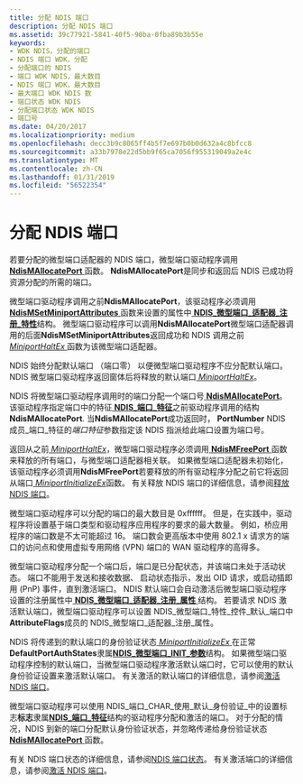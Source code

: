 ```yaml
---
title: 分配 NDIS 端口
description: 分配 NDIS 端口
ms.assetid: 39c77921-5841-40f5-90ba-0fba89b3b55e
keywords:
- WDK NDIS，分配的端口
- NDIS 端口 WDK，分配
- 分配端口的 NDIS
- 端口 WDK NDIS，最大数目
- NDIS 端口 WDK，最大数目
- 最大端口 WDK NDIS 数
- 端口状态 WDK NDIS
- 分配端口状态 WDK NDIS
- 端口号
ms.date: 04/20/2017
ms.localizationpriority: medium
ms.openlocfilehash: decc3b9c8065ff4b5f7e697b0b0d632a4c8bfcc8
ms.sourcegitcommit: a33b7978e22d5bb9f65ca7056f955319049a2e4c
ms.translationtype: MT
ms.contentlocale: zh-CN
ms.lasthandoff: 01/31/2019
ms.locfileid: "56522354"
---
```

# <a name="allocating-an-ndis-port"></a>分配 NDIS 端口





若要分配的微型端口适配器的 NDIS 端口，微型端口驱动程序调用[ **NdisMAllocatePort** ](https://msdn.microsoft.com/library/windows/hardware/ff562779)函数。 **NdisMAllocatePort**是同步和返回后 NDIS 已成功将资源分配的所需的端口。

微型端口驱动程序调用之前**NdisMAllocatePort**，该驱动程序必须调用[ **NdisMSetMiniportAttributes** ](https://msdn.microsoft.com/library/windows/hardware/ff563672)函数来设置的属性中[ **NDIS\_微型端口\_适配器\_注册\_特性**](https://msdn.microsoft.com/library/windows/hardware/ff565934)结构。 微型端口驱动程序可以调用**NdisMAllocatePort**微型端口适配器调用的后面**NdisMSetMiniportAttributes**返回成功和 NDIS 调用之前[ *MiniportHaltEx* ](https://msdn.microsoft.com/library/windows/hardware/ff559388)函数为该微型端口适配器。

NDIS 始终分配默认端口 （端口零） 以便微型端口驱动程序不应分配默认端口。 NDIS 微型端口驱动程序返回窗体后将释放的默认端口[ *MiniportHaltEx*](https://msdn.microsoft.com/library/windows/hardware/ff559388)。

NDIS 将微型端口驱动程序调用时的端口分配一个端口号[ **NdisMAllocatePort**](https://msdn.microsoft.com/library/windows/hardware/ff562779)。 该驱动程序指定端口中的特征[ **NDIS\_端口\_特征**](https://msdn.microsoft.com/library/windows/hardware/ff566791)之前驱动程序调用的结构**NdisMAllocatePort**. 当**NdisMAllocatePort**成功返回时， **PortNumber** NDIS 成员\_端口\_特征的*端口特征*参数指定该 NDIS 指派给此端口设置为端口号。

返回从之前[ *MiniportHaltEx*](https://msdn.microsoft.com/library/windows/hardware/ff559388)，微型端口驱动程序必须调用[ **NdisMFreePort** ](https://msdn.microsoft.com/library/windows/hardware/ff563588)函数来释放的所有端口，与微型端口适配器相关联。 如果微型端口适配器未初始化，该驱动程序必须调用**NdisMFreePort**若要释放的所有驱动程序分配之前它将返回从端口[ *MiniportInitializeEx*](https://msdn.microsoft.com/library/windows/hardware/ff559389)函数。 有关释放 NDIS 端口的详细信息，请参阅[释放 NDIS 端口](freeing-an-ndis-port.md)。

微型端口驱动程序可以分配的端口的最大数目是 0xffffff。 但是，在实践中，驱动程序将设置基于端口类型和驱动程序应用程序的要求的最大数量。 例如，桥应用程序的端口数是不太可能超过 16。 端口数会更高版本中使用 802.1 x 请求方的端口的访问点和使用虚拟专用网络 (VPN) 端口的 WAN 驱动程序的高得多。

微型端口驱动程序分配一个端口后，端口是已分配状态，并该端口未处于活动状态。 端口不能用于发送和接收数据、 启动状态指示，发出 OID 请求，或启动插即用 (PnP) 事件，直到激活端口。 NDIS 默认端口会自动激活后微型端口驱动程序设置的注册属性中[ **NDIS\_微型端口\_适配器\_注册\_属性** ](https://msdn.microsoft.com/library/windows/hardware/ff565934)结构。 若要请求 NDIS 激活默认端口，微型端口驱动程序可以设置 NDIS\_微型端口\_特性\_控件\_默认\_端口中**AttributeFlags**成员的 NDIS\_微型端口\_适配器\_注册\_属性。

NDIS 将传递到的默认端口的身份验证状态[ *MiniportInitializeEx* ](https://msdn.microsoft.com/library/windows/hardware/ff559389)在正常**DefaultPortAuthStates**隶属[**NDIS\_微型端口\_INIT\_参数**](https://msdn.microsoft.com/library/windows/hardware/ff565972)结构。 如果微型端口驱动程序控制的默认端口，当微型端口驱动程序激活默认端口时，它可以使用的默认身份验证设置来激活默认端口。 有关激活的默认端口的详细信息，请参阅[激活 NDIS 端口](activating-an-ndis-port.md)。

微型端口驱动程序可以使用 NDIS\_端口\_CHAR\_使用\_默认\_身份验证\_中的设置标志**标志**隶属[**NDIS\_端口\_特征**](https://msdn.microsoft.com/library/windows/hardware/ff566791)结构的驱动程序分配和激活的端口。 对于分配的情况，NDIS 到新的端口分配默认身份验证状态，并忽略传递给身份验证状态[ **NdisMAllocatePort** ](https://msdn.microsoft.com/library/windows/hardware/ff562779)函数。

有关 NDIS 端口状态的详细信息，请参阅[NDIS 端口状态](ndis-port-states.md)。 有关激活端口的详细信息，请参阅[激活 NDIS 端口](activating-an-ndis-port.md)。

 

 





